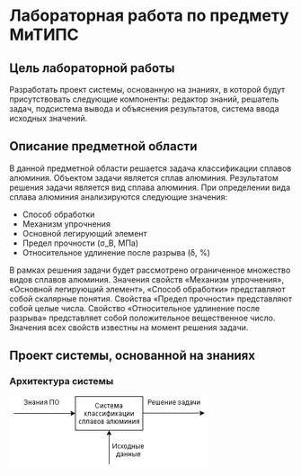 # Лабораторная работа по предмету МиТИПС

## Цель лабораторной работы
Разработать проект системы, основанную на знаниях, в которой будут присутствовать следующие компоненты: редактор знаний, решатель задач, подсистема вывода и объяснения результатов, система ввода исходных значений.

## Описание предметной области
В данной предметной области решается задача классификации сплавов алюминия. Объектом задачи является сплав алюминия. Результатом решения задачи является вид сплава алюминия. При определении вида сплава алюминия анализируются следующие значения:
- Способ обработки
- Механизм упрочнения
- Основной легирующий элемент
- Предел прочности (σ_В, МПа)
- Относительное удлинение после разрыва (δ, %)

В рамках решения задачи будет рассмотрено ограниченное множество видов сплавов алюминия. Значения свойств «Механизм упрочнения», «Основной легирующий элемент», «Способ обработки» представляют собой скалярные понятия. Свойства «Предел прочности» представляют собой целые числа. Свойство «Относительное удлинение после разрыва» представляет собой положительное вещественное число. Значения всех свойств известны на момент решения задачи.

## Проект системы, основанной на знаниях

### Архитектура системы

![Контекстная диаграмма системы](docs/pictures/Контекстная%20диаграмма%20системы.png)

